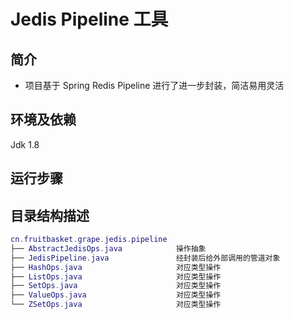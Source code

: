 Jedis Pipeline 工具
===
## 简介
* 项目基于 Spring Redis Pipeline 进行了进一步封装，简洁易用灵活
## 环境及依赖
Jdk 1.8
## 运行步骤

## 目录结构描述
``` lua
cn.fruitbasket.grape.jedis.pipeline
├── AbstractJedisOps.java            操作抽象
├── JedisPipeline.java               经封装后给外部调用的管道对象
├── HashOps.java                     对应类型操作
├── ListOps.java                     对应类型操作
├── SetOps.java                      对应类型操作
├── ValueOps.java                    对应类型操作
└── ZSetOps.java                     对应类型操作
```
